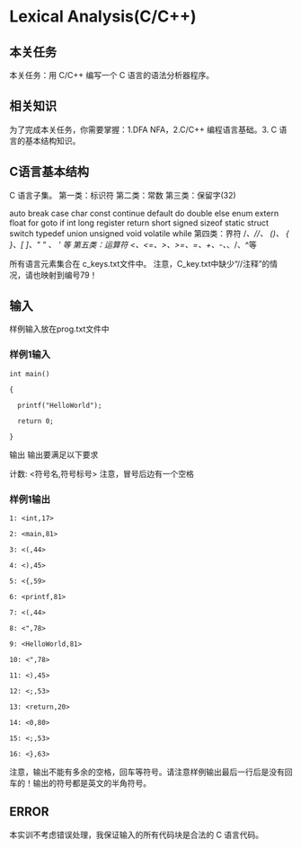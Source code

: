 # Lexical Analysis(C/C++)
## 本关任务
本关任务：用 C/C++ 编写一个 C 语言的语法分析器程序。
## 相关知识
为了完成本关任务，你需要掌握：1.DFA NFA，2.C/C++ 编程语言基础。3. C 语言的基本结构知识。
## C语言基本结构
C 语言子集。
第一类：标识符
第二类：常数
第三类：保留字(32)

auto       break    case     char        const      continue
default    do       double   else        enum       extern 
float      for      goto     if          int        long
register   return   short    signed      sizeof     static 
struct     switch   typedef  union       unsigned   void 
volatile    while
第四类：界符  /*、//、 ()、 { }、[ ]、" " 、 ' 等
第五类：运算符 <、<=、>、>=、=、+、-、*、/、^等

所有语言元素集合在 c_keys.txt文件中。
注意，C_key.txt中缺少“//注释”的情况，请也映射到编号79！
## 输入
样例输入放在prog.txt文件中
### 样例1输入

    int main()
    
    {

      printf("HelloWorld");
      
      return 0;
    
    }
    
输出
输出要满足以下要求

计数: <符号名,符号标号>
注意，冒号后边有一个空格
### 样例1输出
```
1: <int,17>

2: <main,81>

3: <(,44>

4: <),45>

5: <{,59>

6: <printf,81>

7: <(,44>

8: <",78>

9: <HelloWorld,81>

10: <",78>

11: <),45>

12: <;,53>

13: <return,20>

14: <0,80>

15: <;,53>

16: <},63>
```
注意，输出不能有多余的空格，回车等符号。请注意样例输出最后一行后是没有回车的！输出的符号都是英文的半角符号。

## ERROR
本实训不考虑错误处理，我保证输入的所有代码块是合法的 C 语言代码。
